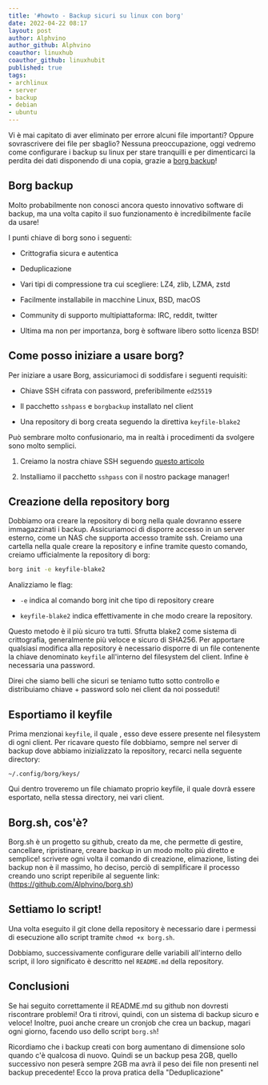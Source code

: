 ```yaml
---
title: '#howto - Backup sicuri su linux con borg' 
date: 2022-04-22 08:17
layout: post 
author: Alphvino
author_github: Alphvino
coauthor: linuxhub
coauthor_github: linuxhubit
published: true
tags:
- archlinux
- server
- backup
- debian
- ubuntu
---
```


Vi è mai capitato di aver eliminato per errore alcuni file importanti? Oppure sovrascrivere dei file per sbaglio? 
Nessuna preoccupazione, oggi vedremo come configurare i backup su linux per stare tranquilli e per dimenticarci la perdita dei dati disponendo di una copia, grazie a [borg backup](https://borgbackup.readthedocs.io/en/stable/)!

## Borg backup

Molto probabilmente non conosci ancora questo innovativo software di backup, ma una volta capito il suo funzionamento è incredibilmente facile da usare!

I punti chiave di borg sono i seguenti:

- Crittografia sicura e autentica
  
- Deduplicazione
  
- Vari tipi di compressione tra cui scegliere: LZ4, zlib, LZMA, zstd
  
- Facilmente installabile in macchine Linux, BSD, macOS
  
- Community di supporto multipiattaforma: IRC, reddit, twitter
  
- Ultima ma non per importanza, borg è software libero sotto licenza BSD!


## Come posso iniziare a usare borg?

Per iniziare a usare Borg, assicuriamoci di soddisfare i seguenti requisiti: 

- Chiave SSH cifrata con password, preferibilmente `ed25519`
  
- Il pacchetto `sshpass` e `borgbackup` installato nel client
  
- Una repository di borg creata seguendo la direttiva `keyfile-blake2`

Può sembrare molto confusionario,  ma in realtà i procedimenti da svolgere sono molto semplici.

1. Creiamo la nostra chiave SSH seguendo [questo articolo](https://linuxhub.it/articles/howto-Chiavi-ssh/)
  
2. Installiamo il pacchetto `sshpass` con il nostro package manager!  


## Creazione della repository borg

Dobbiamo ora creare la repository di borg nella quale dovranno essere immagazzinati i backup. Assicuriamoci di disporre accesso in un server esterno, come un NAS che supporta accesso tramite ssh. Creiamo una cartella nella quale creare la repository e infine tramite questo comando, creiamo ufficialmente la repository di borg:

```bash
borg init -e keyfile-blake2
```

Analizziamo le flag:

- `-e` indica al comando borg init che tipo di repository creare
  
- `keyfile-blake2` indica effettivamente in che modo creare la repository.

Questo metodo è il più sicuro tra tutti. Sfrutta blake2 come sistema di crittografia, generalmente più veloce e sicuro di SHA256. Per apportare qualsiasi modifica alla repository è necessario disporre di  un file contenente la chiave denominato `keyfile` all'interno del filesystem del client. Infine è necessaria una password.

Direi che siamo belli che sicuri se teniamo tutto sotto controllo e distribuiamo chiave + password solo nei client da noi posseduti!
  

## Esportiamo il keyfile

Prima menzionai  `keyfile`, il quale , esso deve essere presente nel filesystem di ogni client. Per ricavare questo file dobbiamo, sempre nel server di backup dove abbiamo inizializzato la repository, recarci nella seguente directory:  

`~/.config/borg/keys/`  

Qui dentro troveremo un file chiamato proprio keyfile, il quale dovrà essere esportato, nella stessa directory, nei vari client.

## Borg.sh, cos'è?

Borg.sh è un progetto  su github, creato da me, che permette di gestire, cancellare, ripristinare, creare backup in un modo molto più diretto e semplice! 
scrivere ogni volta il comando di creazione, elimazione, listing dei backup non è il massimo, ho deciso, perciò di semplificare il processo creando uno script reperibile al seguente link: (https://github.com/Alphvino/borg.sh)

## Settiamo lo script!

Una volta eseguito il git clone della repository è necessario dare i permessi di esecuzione allo script tramite `chmod +x borg.sh`.

Dobbiamo, successivamente configurare delle variabili all'interno dello script, il loro significato è descritto nel `README.md` della repository.

## Conclusioni

Se hai seguito correttamente il README.md su github non dovresti riscontrare problemi!
Ora ti ritrovi, quindi, con un sistema di backup sicuro e veloce! 
Inoltre, puoi anche creare un cronjob che crea un backup, magari ogni giorno, facendo uso dello script `borg.sh`!

Ricordiamo che i backup creati con borg aumentano di dimensione solo quando c'è qualcosa di nuovo. Quindi se un backup pesa 2GB, quello successivo non peserà sempre 2GB ma avrà il peso dei file non presenti nel backup precedente!
Ecco la prova pratica della "Deduplicazione"
